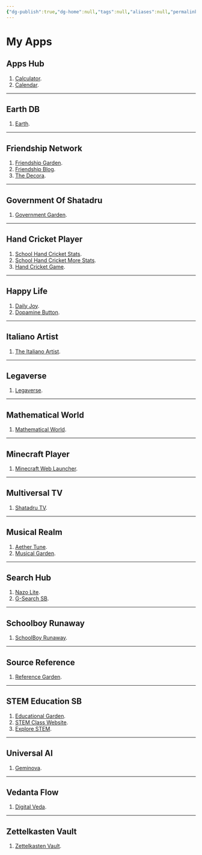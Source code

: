 ```yaml
---
{"dg-publish":true,"dg-home":null,"tags":null,"aliases":null,"permalink":"/apps/","dgPassFrontmatter":true,"updated":"2025-06-29T18:15:13.004+05:30"}
---
```


# My Apps

## Apps Hub

1) [Calculator](https://calculatorappsb.netlify.app/).
2) [Calendar](https://calendarappsb.netlify.app/).

---
## Earth DB

1) [Earth](https://mapssb.netlify.app/).

---
## Friendship Network

1) [Friendship Garden](https://friendshipgardensb.netlify.app/).
2) [Friendship Blog](https://thefriendshipblogsb.blogspot.com/).
3) [The Decora](https://thefriendshipnetwork.github.io/decora/).

---
## Government Of Shatadru

1) [Government Garden](https://governmentgardensb.netlify.app/).

---
## Hand Cricket Player

1) [School Hand Cricket Stats](https://schoolhandcricketstatssb.netlify.app/).
2) [School Hand Cricket More Stats](https://educationalgardensb.netlify.app/fun/games/hand-cricket/hand-cricket-stats/).
3) [Hand Cricket Game](https://handcricketplayersb.netlify.app/).

---
## Happy Life

1) [Daily Joy](https://happymorningsb.netlify.app/).
2) [Dopamine Button](https://dopaminebuttonsb.netlify.app/).

---
## Italiano Artist

1) [The Italiano Artist](https://artisticsb.netlify.app/).

---
## Legaverse

1) [Legaverse](https://github.com/Legaverse/legaverse).

---
## Mathematical World

1) [Mathematical World](https://mathematicalstatssb.netlify.app/).

---

## Minecraft Player

1) [Minecraft Web Launcher](https://theminecraftplayer-sb.github.io/mc-web/).

---
## Multiversal TV

1) [Shatadru TV](https://shatadrubosetv.netlify.app/).

---
## Musical Realm

1) [Aether Tune](https://musicalplayersb.netlify.app/).
2) [Musical Garden](https://musicalgardensb.netlify.app/).

---
## Search Hub

1) [Nazo Lite](https://searchsb.netlify.app/).
2) [G-Search SB](https://cse.google.com/cse?cx=76ac96ad67c524391#gsc.tab=0).

---
## Schoolboy Runaway

1) [SchoolBoy Runaway](https://schoolboyrunawaysb.netlify.app/).

---
## Source Reference

1) [Reference Garden](https://referencegardensb.netlify.app/).

---
## STEM Education SB

1) [Educational Garden](https://educationalgardensb.netlify.app/).
2) [STEM Class Website](https://sites.google.com/view/stemedusb/home).
3) [Explore STEM](https://explorestemsb.netlify.app/).

---
## Universal AI

1) [Geminova](https://geminisb.netlify.app/).

---
## Vedanta Flow

1) [Digital Veda](https://spiritualsb.netlify.app/).

---
## Zettelkasten Vault

1) [Zettelkasten Vault](https://zettelgardensb.netlify.app/).